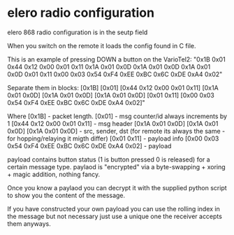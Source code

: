 # elero radio configuration
elero 868 radio configuration is in the seutp field

When you switch on the remote it loads the config found in C file.

This is an example of pressing DOWN a button on the VarioTel2:
"0x1B 0x01 0x44 0x12 0x00 0x01 0x11 0x1A 0x01 0x0D 0x1A 0x01 0x0D 0x1A 0x01 0x0D 0x01 0x11 0x00 0x03 0x54 0xF4 0xEE 0xBC 0x6C 0xDE 0xA4 0x02"

Separate them in blocks:
[0x1B] [0x01] [0x44 0x12 0x00 0x01 0x11] [0x1A 0x01 0x0D] [0x1A 0x01 0x0D] [0x1A 0x01 0x0D] [0x01 0x11] [0x00 0x03 0x54 0xF4 0xEE 0xBC 0x6C 0xDE 0xA4 0x02]"

Where
[0x1B] - packet length.
[0x01]  - msg counter/id always increments by 1
[0x44 0x12 0x00 0x01 0x11] - msg header
[0x1A 0x01 0x0D] [0x1A 0x01 0x0D] [0x1A 0x01 0x0D] - src, sender, dst (for remote its always the same - for hopping/relaying it migth differ)
[0x01 0x11] - payload info
[0x00 0x03 0x54 0xF4 0xEE 0xBC 0x6C 0xDE 0xA4 0x02] - payload

payload contains button status (1 is button pressed 0 is released) for a certain message type.
paylaod is "encrypted" via a byte-swapping + xoring + magic addition, nothing fancy.

Once you know a paylaod you can decrypt it with the supplied python script to show you the content of the message.

If you have constructed your own payload you can use the rolling index in the message but not necessary just use a unique one the receiver accepts them anyways.

